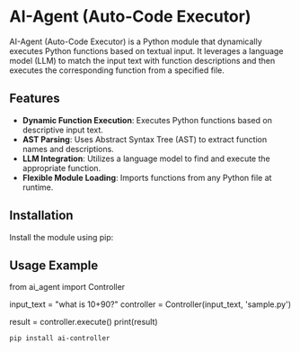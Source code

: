 # AI-Agent (Auto-Code Executor)

AI-Agent (Auto-Code Executor) is a Python module that dynamically executes Python functions based on textual input. It leverages a language model (LLM) to match the input text with function descriptions and then executes the corresponding function from a specified file.

## Features

- **Dynamic Function Execution**: Executes Python functions based on descriptive input text.
- **AST Parsing**: Uses Abstract Syntax Tree (AST) to extract function names and descriptions.
- **LLM Integration**: Utilizes a language model to find and execute the appropriate function.
- **Flexible Module Loading**: Imports functions from any Python file at runtime.

## Installation

Install the module using pip:


## Usage Example

from ai_agent import Controller

input_text = "what is 10+90?"
controller = Controller(input_text, 'sample.py')

result = controller.execute()
print(result) 


```bash
pip install ai-controller


